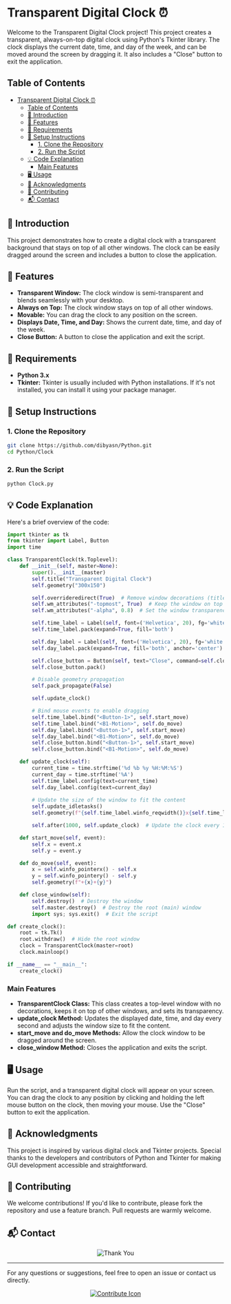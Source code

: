 # Transparent Digital Clock ⏰

Welcome to the Transparent Digital Clock project! This project creates a transparent, always-on-top digital clock using Python's Tkinter library. The clock displays the current date, time, and day of the week, and can be moved around the screen by dragging it. It also includes a "Close" button to exit the application.

## Table of Contents
- [Transparent Digital Clock ⏰](#transparent-digital-clock-)
  - [Table of Contents](#table-of-contents)
  - [📖 Introduction](#-introduction)
  - [🔧 Features](#-features)
  - [🔌 Requirements](#-requirements)
  - [🚀 Setup Instructions](#-setup-instructions)
    - [1. Clone the Repository](#1-clone-the-repository)
    - [2. Run the Script](#2-run-the-script)
  - [💡 Code Explanation](#-code-explanation)
    - [Main Features](#main-features)
  - [🖥️ Usage](#️-usage)
  - [🎉 Acknowledgments](#-acknowledgments)
  - [🤝 Contributing](#-contributing)
  - [📬 Contact](#-contact)

## 📖 Introduction
This project demonstrates how to create a digital clock with a transparent background that stays on top of all other windows. The clock can be easily dragged around the screen and includes a button to close the application.

## 🔧 Features
- **Transparent Window:** The clock window is semi-transparent and blends seamlessly with your desktop.
- **Always on Top:** The clock window stays on top of all other windows.
- **Movable:** You can drag the clock to any position on the screen.
- **Displays Date, Time, and Day:** Shows the current date, time, and day of the week.
- **Close Button:** A button to close the application and exit the script.

## 🔌 Requirements
- **Python 3.x**
- **Tkinter:** Tkinter is usually included with Python installations. If it's not installed, you can install it using your package manager.

## 🚀 Setup Instructions
### 1. Clone the Repository
```sh
git clone https://github.com/dibyasn/Python.git
cd Python/Clock
```

### 2. Run the Script
```sh
python Clock.py
```

## 💡 Code Explanation
Here's a brief overview of the code:

```python
import tkinter as tk
from tkinter import Label, Button
import time

class TransparentClock(tk.Toplevel):
    def __init__(self, master=None):
        super().__init__(master)
        self.title("Transparent Digital Clock")
        self.geometry("300x150")

        self.overrideredirect(True)  # Remove window decorations (title bar, close button, etc.)
        self.wm_attributes("-topmost", True)  # Keep the window on top of all other windows
        self.wm_attributes("-alpha", 0.8)  # Set the window transparency (0.0 is fully transparent, 1.0 is fully opaque)

        self.time_label = Label(self, font=('Helvetica', 20), fg='white', bg='black')
        self.time_label.pack(expand=True, fill='both')

        self.day_label = Label(self, font=('Helvetica', 20), fg='white', bg='black')
        self.day_label.pack(expand=True, fill='both', anchor='center')

        self.close_button = Button(self, text="Close", command=self.close_window)
        self.close_button.pack()

        # Disable geometry propagation
        self.pack_propagate(False)

        self.update_clock()

        # Bind mouse events to enable dragging
        self.time_label.bind("<Button-1>", self.start_move)
        self.time_label.bind("<B1-Motion>", self.do_move)
        self.day_label.bind("<Button-1>", self.start_move)
        self.day_label.bind("<B1-Motion>", self.do_move)
        self.close_button.bind("<Button-1>", self.start_move)
        self.close_button.bind("<B1-Motion>", self.do_move)

    def update_clock(self):
        current_time = time.strftime('%d %b %y %H:%M:%S')
        current_day = time.strftime('%A')
        self.time_label.config(text=current_time)
        self.day_label.config(text=current_day)
        
        # Update the size of the window to fit the content
        self.update_idletasks()
        self.geometry(f"{self.time_label.winfo_reqwidth()}x{self.time_label.winfo_reqheight() + self.day_label.winfo_reqheight() + self.close_button.winfo_reqheight()}")

        self.after(1000, self.update_clock)  # Update the clock every 1000 milliseconds (1 second)

    def start_move(self, event):
        self.x = event.x
        self.y = event.y

    def do_move(self, event):
        x = self.winfo_pointerx() - self.x
        y = self.winfo_pointery() - self.y
        self.geometry(f"+{x}+{y}")

    def close_window(self):
        self.destroy()  # Destroy the window
        self.master.destroy()  # Destroy the root (main) window
        import sys; sys.exit()  # Exit the script

def create_clock():
    root = tk.Tk()
    root.withdraw()  # Hide the root window
    clock = TransparentClock(master=root)
    clock.mainloop()

if __name__ == "__main__":
    create_clock()
```

### Main Features
- **TransparentClock Class:** This class creates a top-level window with no decorations, keeps it on top of other windows, and sets its transparency.
- **update_clock Method:** Updates the displayed date, time, and day every second and adjusts the window size to fit the content.
- **start_move and do_move Methods:** Allow the clock window to be dragged around the screen.
- **close_window Method:** Closes the application and exits the script.

## 🖥️ Usage
Run the script, and a transparent digital clock will appear on your screen. You can drag the clock to any position by clicking and holding the left mouse button on the clock, then moving your mouse. Use the "Close" button to exit the application.

## 🎉 Acknowledgments
This project is inspired by various digital clock and Tkinter projects. Special thanks to the developers and contributors of Python and Tkinter for making GUI development accessible and straightforward.

## 🤝 Contributing
We welcome contributions! If you'd like to contribute, please fork the repository and use a feature branch. Pull requests are warmly welcome.

## 📬 Contact

<p align="center">
    <img src="https://64.media.tumblr.com/tumblr_lp0f2fIhnF1qa2ip8o1_1280.gif" alt="Thank You">
</p>

---

For any questions or suggestions, feel free to open an issue or contact us directly.

<p align="center">
    <a href="https://github.com/dibyasn/Python/tree/main/Clock"><img src="https://img.icons8.com/color/48/000000/github.png" alt="Contribute Icon"></a>
</p>